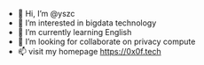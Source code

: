 - 👋 Hi, I’m @yszc
- 👀 I’m interested in bigdata technology
- 🌱 I’m currently learning English
- 💞️ I’m looking for collaborate on privacy compute
- 📫 visit my homepage https://0x0f.tech

<!---
yszc/yszc is a ✨ special ✨ repository because its `README.md` (this file) appears on your GitHub profile.
You can click the Preview link to take a look at your changes.
--->
